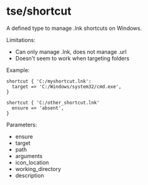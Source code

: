 # tse/shortcut #

A defined type to manage .lnk shortcuts on Windows.

Limitations:

* Can only manage .lnk, does not manage .url
* Doesn't seem to work when targeting folders

Example:

    shortcut { 'C:/myshortcut.lnk':
      target => 'C:/Windows/system32/cmd.exe',
    }
    
    shortcut { 'C:/other_shortcut.lnk'
      ensure => 'absent',
    }

Parameters:

* ensure
* target
* path
* arguments
* icon\_location
* working\_directory
* description

